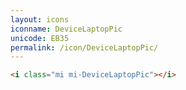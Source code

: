 ```yaml
---
layout: icons
iconname: DeviceLaptopPic
unicode: EB35
permalink: /icon/DeviceLaptopPic/
---
```


``` html
<i class="mi mi-DeviceLaptopPic"></i>
```
